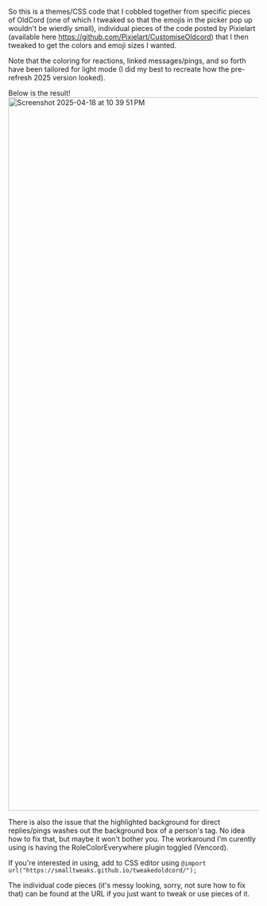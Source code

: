 So this is a themes/CSS code that I cobbled together from specific pieces of OldCord (one of which I tweaked so that the emojis in the picker pop up wouldn't be wierdly small), individual pieces of the code posted by Pixielart (available here https://github.com/Pixielart/CustomiseOldcord) that I then tweaked to get the colors and emoji sizes I wanted.

Note that the coloring for reactions, linked messages/pings, and so forth have been tailored for light mode (I did my best to recreate how the pre-refresh 2025 version looked).

Below is the result!
<img width="1434" alt="Screenshot 2025-04-18 at 10 39 51 PM" src="https://github.com/user-attachments/assets/e6eddc5f-571b-4a4d-a861-49ae2993b534" />


There is also the issue that the highlighted background for direct replies/pings washes out the background box of a person's tag. No idea how to fix that, but maybe it won't bother you. The workaround I'm curently using is having the RoleColorEverywhere plugin toggled (Vencord).

If you're interested in using, add to CSS editor using 
```@import url("https://smalltweaks.github.io/tweakedoldcord/");```

The individual code pieces (it's messy looking, sorry, not sure how to fix that) can be found at the URL if you just want to tweak or use pieces of it.

